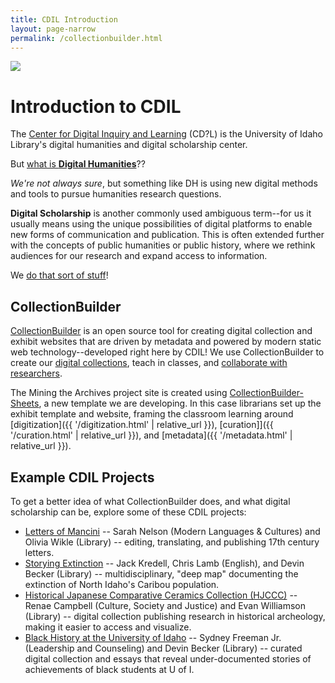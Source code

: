 ```yaml
---
title: CDIL Introduction
layout: page-narrow
permalink: /collectionbuilder.html
---
```


<div class="bg-dark p-5 my-4 rounded"><img src="https://cdil.lib.uidaho.edu/assets/img/cdil-logo-white2.svg" class="w-100"></div>

# Introduction to CDIL

The [Center for Digital Inquiry and Learning](https://cdil.lib.uidaho.edu/) (CD?L) is the University of Idaho Library's digital humanities and digital scholarship center.

But [what is **Digital Humanities**](https://whatisdigitalhumanities.com/)??

*We're not always sure*, but something like DH is using new digital methods and tools to pursue humanities research questions.

**Digital Scholarship** is another commonly used ambiguous term--for us it usually means using the unique possibilities of digital platforms to enable new forms of communication and publication.
This is often extended further with the concepts of public humanities or public history, where we rethink audiences for our research and expand access to information.

We [do that sort of stuff](https://cdil.lib.uidaho.edu/about/)!

## CollectionBuilder

[CollectionBuilder](https://collectionbuilder.github.io/) is an open source tool for creating digital collection and exhibit websites that are driven by metadata and powered by modern static web technology--developed right here by CDIL!
We use CollectionBuilder to create our [digital collections](https://www.lib.uidaho.edu/digital/), teach in classes, and [collaborate with researchers](https://cdil.lib.uidaho.edu/projects/).

The Mining the Archives project site is created using [CollectionBuilder-Sheets](https://github.com/CollectionBuilder/collectionbuilder-sheets), a new template we are developing.
In this case librarians set up the exhibit template and website, framing the classroom learning around [digitization]({{ '/digitization.html' | relative_url }}), [curation]]({{ '/curation.html' | relative_url }}), and [metadata]({{ '/metadata.html' | relative_url }}).

## Example CDIL Projects

To get a better idea of what CollectionBuilder does, and what digital scholarship can be, explore some of these CDIL projects:

- [Letters of Mancini](https://cdil.lib.uidaho.edu/mancini/) -- Sarah Nelson (Modern Languages & Cultures) and Olivia Wikle (Library) -- editing, translating, and publishing 17th century letters. 
- [Storying Extinction](https://cdil.lib.uidaho.edu/storying-extinction/) -- Jack Kredell, Chris Lamb (English), and Devin Becker (Library) -- multidisciplinary, "deep map" documenting the extinction of North Idaho's Caribou population.
- [Historical Japanese Comparative Ceramics Collection (HJCCC)](https://www.lib.uidaho.edu/digital/hjccc/) -- Renae Campbell (Culture, Society and Justice) and Evan Williamson (Library) -- digital collection publishing research in historical archeology, making it easier to access and visualize.
- [Black History at the University of Idaho](https://www.lib.uidaho.edu/blackhistory/) -- Sydney Freeman Jr. (Leadership and Counseling) and Devin Becker (Library) -- curated digital collection and essays that reveal under-documented stories of achievements of black students at U of I.
